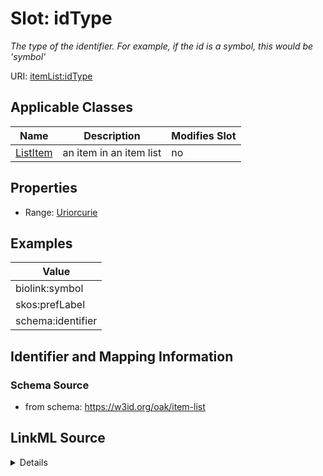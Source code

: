 # Slot: idType


_The type of the identifier. For example, if the id is a symbol, this would be 'symbol'_



URI: [itemList:idType](https://w3id.org/linkml/item-list/idType)



<!-- no inheritance hierarchy -->




## Applicable Classes

| Name | Description | Modifies Slot |
| --- | --- | --- |
[ListItem](ListItem.md) | an item in an item list |  no  |







## Properties

* Range: [Uriorcurie](Uriorcurie.md)






## Examples

| Value |
| --- |
| biolink:symbol |
| skos:prefLabel |
| schema:identifier |

## Identifier and Mapping Information







### Schema Source


* from schema: https://w3id.org/oak/item-list




## LinkML Source

<details>
```yaml
name: idType
description: The type of the identifier. For example, if the id is a symbol, this
  would be 'symbol'
examples:
- value: biolink:symbol
- value: skos:prefLabel
- value: schema:identifier
from_schema: https://w3id.org/oak/item-list
rank: 1000
alias: idType
owner: ListItem
domain_of:
- ListItem
range: uriorcurie

```
</details>